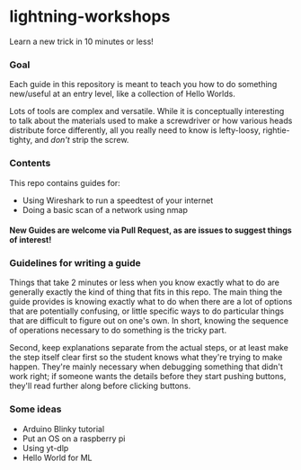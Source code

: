# lightning-workshops
Learn a new trick in 10 minutes or less!
### Goal
Each guide in this repository is meant to teach you how to do something new/useful at an entry level, like a collection of Hello Worlds.

Lots of tools are complex and versatile. While it is conceptually interesting to talk about the materials used to make a screwdriver or how various heads distribute force differently, all you really need to know is lefty-loosy, rightie-tighty, and *don't* strip the screw.

### Contents
This repo contains guides for:
- Using Wireshark to run a speedtest of your internet
- Doing a basic scan of a network using nmap

#### New Guides are welcome via Pull Request, as are issues to suggest things of interest!

### Guidelines for writing a guide
Things that take 2 minutes or less when you know exactly what to do are generally exactly the kind of thing that fits in this repo. The main thing the guide provides is knowing exactly what to do when there are a lot of options that are potentially confusing, or little specific ways to do particular things that are difficult to figure out on one's own. In short, knowing the sequence of operations necessary to do something is the tricky part.

Second, keep explanations separate from the actual steps, or at least make the step itself clear first so the student knows what they're trying to make happen. They're mainly necessary when debugging something that didn't work right; if someone wants the details before they start pushing buttons, they'll read further along before clicking buttons.

### Some ideas
- Arduino Blinky tutorial
- Put an OS on a raspberry pi
- Using yt-dlp
- Hello World for ML
